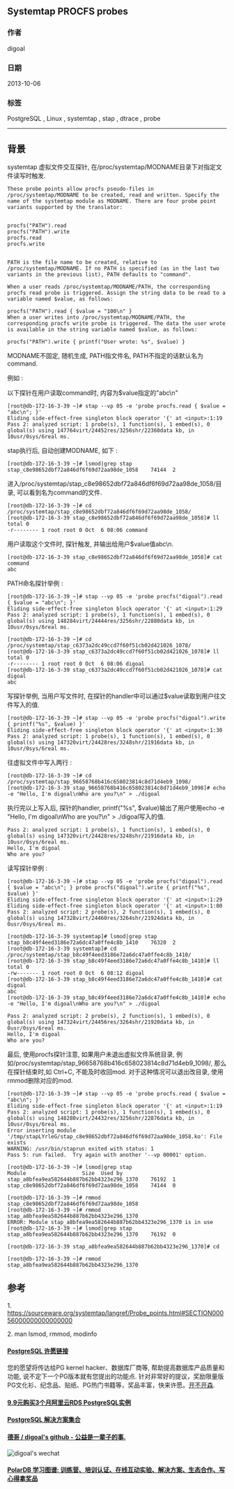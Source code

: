 ## Systemtap PROCFS probes  
           
### 作者       
digoal         
     
### 日期                        
2013-10-06     
      
### 标签     
PostgreSQL , Linux , systemtap , stap , dtrace , probe      
                                       
----               
                                                   
## 背景    
systemtap 虚拟文件交互探针, 在/proc/systemtap/MODNAME目录下对指定文件读写时触发.  
  
```  
These probe points allow procfs pseudo-files in /proc/systemtap/MODNAME to be created, read and written. Specify the name of the systemtap module as MODNAME. There are four probe point variants supported by the translator:  
  
  
procfs("PATH").read  
procfs("PATH").write  
procfs.read  
procfs.write  
  
  
PATH is the file name to be created, relative to /proc/systemtap/MODNAME. If no PATH is specified (as in the last two variants in the previous list), PATH defaults to "command".  
  
When a user reads /proc/systemtap/MODNAME/PATH, the corresponding procfs read probe is triggered. Assign the string data to be read to a variable named $value, as follows:  
  
procfs("PATH").read { $value = "100\n" }  
When a user writes into /proc/systemtap/MODNAME/PATH, the corresponding procfs write probe is triggered. The data the user wrote is available in the string variable named $value, as follows:  
  
procfs("PATH").write { printf("User wrote: %s", $value) }  
```  
  
MODNAME不固定, 随机生成, PATH指文件名, PATH不指定的话默认名为command.  
  
例如 :   
  
以下探针在用户读取command时, 内容为$value指定的"abc\n"  
  
```  
[root@db-172-16-3-39 ~]# stap --vp 05 -e 'probe procfs.read { $value = "abc\n"; }'  
Eliding side-effect-free singleton block operator '{' at <input>:1:19  
Pass 2: analyzed script: 1 probe(s), 1 function(s), 1 embed(s), 0 global(s) using 147764virt/24452res/3256shr/22360data kb, in 10usr/0sys/6real ms.  
```  
  
stap执行后, 自动创建MODNAME, 如下 :   
  
```  
[root@db-172-16-3-39 ~]# lsmod|grep stap  
stap_c8e98652dbf72a846df6f69d72aa98de_1058    74144  2  
```  
  
  
  
进入/proc/systemtap/stap_c8e98652dbf72a846df6f69d72aa98de_1058/目录, 可以看到名为command的文件.  
  
```  
[root@db-172-16-3-39 ~]# cd /proc/systemtap/stap_c8e98652dbf72a846df6f69d72aa98de_1058/  
[root@db-172-16-3-39 stap_c8e98652dbf72a846df6f69d72aa98de_1058]# ll  
total 0  
-r-------- 1 root root 0 Oct  6 08:06 command  
```  
  
用户读取这个文件时, 探针触发, 并输出给用户$value值abc\n.  
  
```  
[root@db-172-16-3-39 stap_c8e98652dbf72a846df6f69d72aa98de_1058]# cat command   
abc  
```  
  
PATH命名探针举例 :   
  
```  
[root@db-172-16-3-39 ~]# stap --vp 05 -e 'probe procfs("digoal").read { $value = "abc\n"; }'  
Eliding side-effect-free singleton block operator '{' at <input>:1:29  
Pass 2: analyzed script: 1 probe(s), 1 function(s), 1 embed(s), 0 global(s) using 148284virt/24444res/3256shr/22880data kb, in 10usr/0sys/6real ms.  
  
[root@db-172-16-3-39 ~]# cd /proc/systemtap/stap_c6373a2dc49ccd7f60f51cb02d421026_1078/  
[root@db-172-16-3-39 stap_c6373a2dc49ccd7f60f51cb02d421026_1078]# ll  
total 0  
-r-------- 1 root root 0 Oct  6 08:06 digoal  
[root@db-172-16-3-39 stap_c6373a2dc49ccd7f60f51cb02d421026_1078]# cat digoal   
abc  
```  
  
写探针举例, 当用户写文件时, 在探针的handler中可以通过$value读取到用户往文件写入的值.  
  
```  
[root@db-172-16-3-39 ~]# stap --vp 05 -e 'probe procfs("digoal").write { printf("%s", $value) }'  
Eliding side-effect-free singleton block operator '{' at <input>:1:30  
Pass 2: analyzed script: 1 probe(s), 1 function(s), 1 embed(s), 0 global(s) using 147320virt/24428res/3248shr/21916data kb, in 10usr/0sys/6real ms.  
```  
  
往虚拟文件中写入两行 :   
  
```  
[root@db-172-16-3-39 ~]# cd /proc/systemtap/stap_96658768b416c658023814c8d71d4eb9_1098/  
[root@db-172-16-3-39 stap_96658768b416c658023814c8d71d4eb9_1098]# echo -e "Hello, I'm digoal\nWho are you?\n" > ./digoal  
```  
  
执行完以上写入后, 探针的handler, printf("%s", $value)输出了用户使用echo -e "Hello, I'm digoal\nWho are you?\n" > ./digoal写入的值.  
  
```  
Pass 2: analyzed script: 1 probe(s), 1 function(s), 1 embed(s), 0 global(s) using 147320virt/24428res/3248shr/21916data kb, in 10usr/0sys/6real ms.  
Hello, I'm digoal  
Who are you?  
```  
  
读写探针举例 :   
  
```  
[root@db-172-16-3-39 ~]# stap --vp 05 -e 'probe procfs("digoal").read { $value = "abc\n"; } probe procfs("digoal").write { printf("%s", $value) }'  
Eliding side-effect-free singleton block operator '{' at <input>:1:29  
Eliding side-effect-free singleton block operator '{' at <input>:1:80  
Pass 2: analyzed script: 2 probe(s), 2 function(s), 1 embed(s), 0 global(s) using 147328virt/24460res/3264shr/21924data kb, in 0usr/0sys/6real ms.  
  
[root@db-172-16-3-39 systemtap]# lsmod|grep stap  
stap_b8c49f4eed3186e72a6dc47a0ffe4c8b_1410    76320  2   
[root@db-172-16-3-39 systemtap]# cd /proc/systemtap/stap_b8c49f4eed3186e72a6dc47a0ffe4c8b_1410/  
[root@db-172-16-3-39 stap_b8c49f4eed3186e72a6dc47a0ffe4c8b_1410]# ll  
total 0  
-rw------- 1 root root 0 Oct  6 08:12 digoal  
[root@db-172-16-3-39 stap_b8c49f4eed3186e72a6dc47a0ffe4c8b_1410]# cat digoal   
abc  
[root@db-172-16-3-39 stap_b8c49f4eed3186e72a6dc47a0ffe4c8b_1410]# echo -e "Hello, I'm digoal\nWho are you?\n" > ./digoal  
  
Pass 2: analyzed script: 2 probe(s), 2 function(s), 1 embed(s), 0 global(s) using 147324virt/24456res/3264shr/21920data kb, in 0usr/0sys/6real ms.  
Hello, I'm digoal  
Who are you?  
```  
  
最后, 使用procfs探针注意, 如果用户未退出虚拟文件系统目录, 例如/proc/systemtap/stap_96658768b416c658023814c8d71d4eb9_1098/, 那么在探针结束时,如 Ctrl+C, 不能及时收回mod. 对于这种情况可以退出改目录, 使用rmmod删除对应的mod.  
  
```  
[root@db-172-16-3-39 ~]# stap --vp 05 -e 'probe procfs.read { $value = "abc\n"; }'  
Eliding side-effect-free singleton block operator '{' at <input>:1:19  
Pass 2: analyzed script: 1 probe(s), 1 function(s), 1 embed(s), 0 global(s) using 148280virt/24432res/3256shr/22876data kb, in 10usr/0sys/6real ms.  
Error inserting module '/tmp/stapLYrleG/stap_c8e98652dbf72a846df6f69d72aa98de_1058.ko': File exists  
WARNING: /usr/bin/staprun exited with status: 1  
Pass 5: run failed.  Try again with another '--vp 00001' option.  
  
[root@db-172-16-3-39 ~]# lsmod|grep stap  
Module                  Size  Used by  
stap_a8bfea9ea582644b887b62bb4323e296_1370    76192  1   
stap_c8e98652dbf72a846df6f69d72aa98de_1058    74144  0   
  
[root@db-172-16-3-39 ~]# rmmod stap_c8e98652dbf72a846df6f69d72aa98de_1058  
[root@db-172-16-3-39 ~]# rmmod stap_a8bfea9ea582644b887b62bb4323e296_1370  
ERROR: Module stap_a8bfea9ea582644b887b62bb4323e296_1370 is in use  
[root@db-172-16-3-39 ~]# lsmod|grep stap  
stap_a8bfea9ea582644b887b62bb4323e296_1370    76192  0   
  
[root@db-172-16-3-39 stap_a8bfea9ea582644b887b62bb4323e296_1370]# cd  
  
[root@db-172-16-3-39 ~]# rmmod stap_a8bfea9ea582644b887b62bb4323e296_1370  
```  
  
  
## 参考  
1\. https://sourceware.org/systemtap/langref/Probe_points.html#SECTION00056000000000000000  
  
2\. man lsmod, rmmod, modinfo  
  
  
  
  
  
  
  
  
  
  
  
  
  
  
  
  
  
  
  
  
  
  
  
  
  
  
  
  
  
  
  
  
  
  
  
  
  
  
  
  
  
  
  
  
  
  
  
  
  
  
  
  
  
  
  
  
  
  
  
  
  
  
  
  
  
  
  
  
  
  
  
  
  
#### [PostgreSQL 许愿链接](https://github.com/digoal/blog/issues/76 "269ac3d1c492e938c0191101c7238216")
您的愿望将传达给PG kernel hacker、数据库厂商等, 帮助提高数据库产品质量和功能, 说不定下一个PG版本就有您提出的功能点. 针对非常好的提议，奖励限量版PG文化衫、纪念品、贴纸、PG热门书籍等，奖品丰富，快来许愿。[开不开森](https://github.com/digoal/blog/issues/76 "269ac3d1c492e938c0191101c7238216").  
  
  
#### [9.9元购买3个月阿里云RDS PostgreSQL实例](https://www.aliyun.com/database/postgresqlactivity "57258f76c37864c6e6d23383d05714ea")
  
  
#### [PostgreSQL 解决方案集合](https://yq.aliyun.com/topic/118 "40cff096e9ed7122c512b35d8561d9c8")
  
  
#### [德哥 / digoal's github - 公益是一辈子的事.](https://github.com/digoal/blog/blob/master/README.md "22709685feb7cab07d30f30387f0a9ae")
  
  
![digoal's wechat](../pic/digoal_weixin.jpg "f7ad92eeba24523fd47a6e1a0e691b59")
  
  
#### [PolarDB 学习图谱: 训练营、培训认证、在线互动实验、解决方案、生态合作、写心得拿奖品](https://www.aliyun.com/database/openpolardb/activity "8642f60e04ed0c814bf9cb9677976bd4")
  
